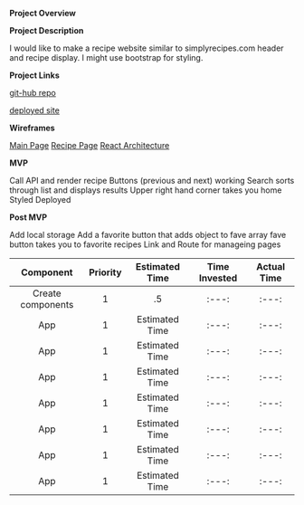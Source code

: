 **Project Overview**

**Project Description**

I would like to make a recipe website similar to simplyrecipes.com header and recipe display. I might use bootstrap for styling.

**Project Links**

[git-hub repo](https://github.com/KassidySh/project-2/tree/master/project2)

[deployed site]()

**Wireframes**

[Main Page](https://res.cloudinary.com/dt5zs08ue/image/upload/v1578281708/GA%20project%202/wireframes_mockups_mfoyat.png)
[Recipe Page](https://res.cloudinary.com/dt5zs08ue/image/upload/v1578282253/GA%20project%202/Untitled_kzc7qw.png)
[React Architecture](https://res.cloudinary.com/dt5zs08ue/image/upload/v1578283098/GA%20project%202/Untitled_1_py09t4.png)

**MVP**

Call API and render recipe
Buttons (previous and next) working
Search sorts through list and displays results
Upper right hand corner takes you home
Styled
Deployed

**Post MVP**

Add local storage
Add a favorite button that adds object to fave array
fave button takes you to favorite recipes
Link and Route for manageing pages

|Component   | Priority | Estimated Time| Time Invested | Actual Time|
| :---:      | :---:    | :---:         | :---:         | :---:      |
|Create components | 1 | .5| :---:         | :---:      |
|App         | 1 | Estimated Time| :---:         | :---:      |
|App         | 1 | Estimated Time| :---:         | :---:      |
|App         | 1 | Estimated Time| :---:         | :---:      |
|App         | 1 | Estimated Time| :---:         | :---:      |
|App         | 1 | Estimated Time| :---:         | :---:      |
|App         | 1 | Estimated Time| :---:         | :---:      |
|App         | 1 | Estimated Time| :---:         | :---:      |